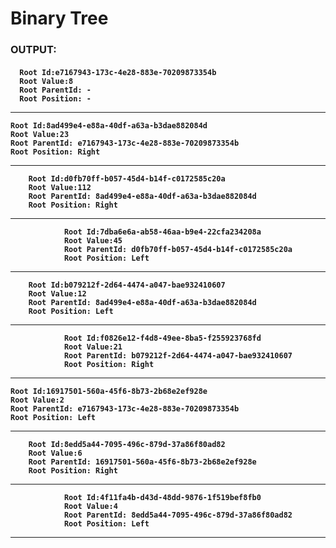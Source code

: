 
<h1> Binary Tree </h1>

   
   <h3>OUTPUT:</h3>
   <h4>


      Root Id:e7167943-173c-4e28-883e-70209873354b
      Root Value:8
      Root ParentId: -
      Root Position: -
_________________________________________________________________________________
    Root Id:8ad499e4-e88a-40df-a63a-b3dae882084d
    Root Value:23
    Root ParentId: e7167943-173c-4e28-883e-70209873354b
    Root Position: Right
_________________________________________________________________________________
        Root Id:d0fb70ff-b057-45d4-b14f-c0172585c20a
        Root Value:112
        Root ParentId: 8ad499e4-e88a-40df-a63a-b3dae882084d
        Root Position: Right
_________________________________________________________________________________
                Root Id:7dba6e6a-ab58-46aa-b9e4-22cfa234208a
                Root Value:45
                Root ParentId: d0fb70ff-b057-45d4-b14f-c0172585c20a
                Root Position: Left
_________________________________________________________________________________
        Root Id:b079212f-2d64-4474-a047-bae932410607
        Root Value:12
        Root ParentId: 8ad499e4-e88a-40df-a63a-b3dae882084d
        Root Position: Left
_________________________________________________________________________________
                Root Id:f0826e12-f4d8-49ee-8ba5-f255923768fd
                Root Value:21
                Root ParentId: b079212f-2d64-4474-a047-bae932410607
                Root Position: Right
_________________________________________________________________________________
    Root Id:16917501-560a-45f6-8b73-2b68e2ef928e
    Root Value:2
    Root ParentId: e7167943-173c-4e28-883e-70209873354b
    Root Position: Left
_________________________________________________________________________________
        Root Id:8edd5a44-7095-496c-879d-37a86f80ad82
        Root Value:6
        Root ParentId: 16917501-560a-45f6-8b73-2b68e2ef928e
        Root Position: Right
_________________________________________________________________________________
                Root Id:4f11fa4b-d43d-48dd-9876-1f519bef8fb0
                Root Value:4
                Root ParentId: 8edd5a44-7095-496c-879d-37a86f80ad82
                Root Position: Left
_________________________________________________________________________________







       
   </h4>
